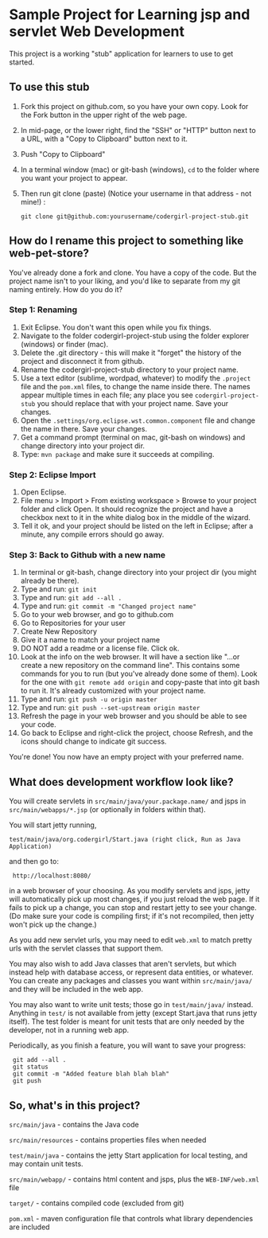 # Sample Project for Learning jsp and servlet Web Development

This project is a working "stub" application for learners to use to get 
started.  

## To use this stub

1. Fork this project on github.com, so you have your own copy.
Look for the Fork button in the upper right of the web page.
2. In mid-page, or the lower right, find the "SSH" or "HTTP" button
next to a URL, with a "Copy to Clipboard" button next to it.
3. Push "Copy to Clipboard"
4. In a terminal window (mac) or git-bash (windows), `cd` to
the folder where you want your project to appear.
5. Then run git clone (paste) (Notice your username in that address - not mine!) :

     `git clone git@github.com:yourusername/codergirl-project-stub.git`


## How do I rename this project to something like web-pet-store?

You've already done a fork and clone.  You have a copy of the code.  But the project name
isn't to your liking, and you'd like to separate from my git naming entirely.  How do you
do it?

### Step 1: Renaming
1. Exit Eclipse.  You don't want this open while you fix things.
2. Navigate to the folder codergirl-project-stub using the folder explorer (windows) or finder (mac).
3. Delete the .git directory - this will make it "forget" the history of the project and disconnect
it from github.
4. Rename the codergirl-project-stub directory to your project name.
5. Use a text editor (sublime, wordpad, whatever) to modify the `.project` file and the `pom.xml` files,
to change the name inside there.  The names appear multiple times in each file; any place you see `codergirl-project-stub` you
should replace that with your project name. Save your changes.
6. Open the `.settings/org.eclipse.wst.common.component` file and change the name in there. Save your changes.
7. Get a command prompt (terminal on mac, git-bash on windows) and change directory into your project dir.
8. Type: `mvn package` and make sure it succeeds at compiling.

### Step 2: Eclipse Import

1. Open Eclipse.
2. File menu > Import > From existing workspace > Browse to your project folder and click Open.  It should
recognize the project and have a checkbox next to it in the white dialog box in the middle of the wizard.
3. Tell it ok, and your project should be listed on the left in Eclipse; after a minute, any compile errors
should go away.

### Step 3: Back to Github with a new name

1. In terminal or git-bash, change directory into your project dir (you might already be there).
2. Type and run: `git init`
3. Type and run: `git add --all .`
4. Type and run: `git commit -m "Changed project name"`
5. Go to your web browser, and go to github.com
6. Go to Repositories for your user
7. Create New Repository
8. Give it a name to match your project name
9. DO NOT add a readme or a license file.  Click ok.
10. Look at the info on the web browser.  It will have a section like "…or create a new repository on the command line".
This contains some commands for you to run (but you've already done some of them).  Look for the one with `git remote add origin`
and copy-paste that into git bash to run it.  It's already customized with your project name.
11. Type and run: `git push -u origin master`
12. Type and run: `git push --set-upstream origin master`
13. Refresh the page in your web browser and you should be able to see your code.
14. Go back to Eclipse and right-click the project, choose Refresh, and the icons should change to indicate git success.

You're done!  You now have an empty project with your preferred name.


## What does development workflow look like?

You will create servlets in `src/main/java/your.package.name/` and jsps in `src/main/webapps/*.jsp` (or
optionally in folders within that).  

You will start jetty running, 

    test/main/java/org.codergirl/Start.java (right click, Run as Java Application)

and then go to:

     http://localhost:8080/

in a web browser of your choosing.  As you modify servlets and jsps, jetty will automatically
pick up most changes, if you just reload the web page.  If it fails to pick up a change, you
can stop and restart jetty to see your change.  (Do make sure your code is compiling first; if
it's not recompiled, then jetty won't pick up the change.)

As you add new servlet urls, you may need to edit `web.xml` to match pretty urls with the
servlet classes that support them.

You may also wish to add Java classes that aren't servlets, but which instead help with 
database access, or represent data entities, or whatever.  You can create any packages
and classes you want within `src/main/java/` and they will be included in the web app.

You may also want to write unit tests; those go in `test/main/java/` instead.  Anything 
in `test/` is not available from jetty (except Start.java that runs jetty itself).  The
test folder is meant for unit tests that are only needed by the developer, not in a
running web app.

Periodically, as you finish a feature, you will want to save your progress:

     git add --all .
     git status
     git commit -m "Added feature blah blah blah" 
     git push

## So, what's in this project?

`src/main/java` - contains the Java code

`src/main/resources` - contains properties files when needed

`test/main/java` - contains the jetty Start application for local testing, and may contain unit tests.

`src/main/webapp/` - contains html content and jsps, plus the `WEB-INF/web.xml` file

`target/` - contains compiled code (excluded from git)

`pom.xml` - maven configuration file that controls what library dependencies are included

